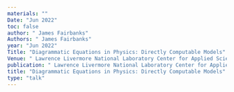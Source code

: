 ```yaml
---
materials: ""
Date: "Jun 2022"
toc: false
author: " James Fairbanks"
Authors: " James Fairbanks"
year: "Jun 2022"
Title: "Diagrammatic Equations in Physics: Directly Computable Models"
Venue: " Lawrence Livermore National Laboratory Center for Applied Scientific Computing"
publication: " Lawrence Livermore National Laboratory Center for Applied Scientific Computing"
title: "Diagrammatic Equations in Physics: Directly Computable Models"
type: "talk"
---
```


